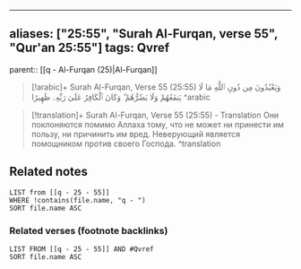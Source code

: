 
---
aliases: ["25:55", "Surah Al-Furqan, verse 55", "Qur'an 25:55"]
tags: Qvref
---

parent:: [[q - Al-Furqan (25)|Al-Furqan]]

> [!arabic]+ Surah Al-Furqan, Verse 55 (25:55)
> <span class="quran-arabic">وَيَعْبُدُونَ مِن دُونِ ٱللَّهِ مَا لَا يَنفَعُهُمْ وَلَا يَضُرُّهُمْ ۗ وَكَانَ ٱلْكَافِرُ عَلَىٰ رَبِّهِۦ ظَهِيرًا</span>
^arabic

> [!translation]+ Surah Al-Furqan, Verse 55 (25:55) - Translation
> Они поклоняются помимо Аллаха тому, что не может ни принести им пользу, ни причинить им вред. Неверующий является помощником против своего Господа.
^translation



## Related notes
```dataview
LIST from [[q - 25 - 55]]
WHERE !contains(file.name, "q - ")
SORT file.name ASC
```

### Related verses (footnote backlinks)
```dataview
LIST FROM [[q - 25 - 55]] AND #Qvref
SORT file.name ASC
```

